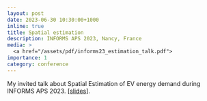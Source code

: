 ```yaml
---
layout: post
date: 2023-06-30 10:30:00+1000
inline: true
title: Spatial estimation
description: INFORMS APS 2023, Nancy, France
media: >
  <a href="/assets/pdf/informs23_estimation_talk.pdf">
importance: 1
category: conference
---
```


My invited talk about Spatial Estimation of EV energy demand during INFORMS APS 2023. [[slides](/assets/pdf/informs23_estimation_talk.pdf)].